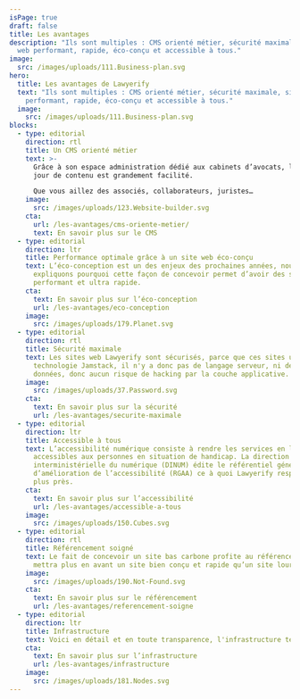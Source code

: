 ```yaml
---
isPage: true
draft: false
title: Les avantages
description: "Ils sont multiples : CMS orienté métier, sécurité maximale, site
  web performant, rapide, éco-conçu et accessible à tous."
image:
  src: /images/uploads/111.Business-plan.svg
hero:
  title: Les avantages de Lawyerify
  text: "Ils sont multiples : CMS orienté métier, sécurité maximale, site web
    performant, rapide, éco-conçu et accessible à tous."
  image:
    src: /images/uploads/111.Business-plan.svg
blocks:
  - type: editorial
    direction: rtl
    title: Un CMS orienté métier
    text: >-
      Grâce à son espace administration dédié aux cabinets d’avocats, la mise à
      jour de contenu est grandement facilité.

      Que vous aillez des associés, collaborateurs, juristes…
    image:
      src: /images/uploads/123.Website-builder.svg
    cta:
      url: /les-avantages/cms-oriente-metier/
      text: En savoir plus sur le CMS
  - type: editorial
    direction: ltr
    title: Performance optimale grâce à un site web éco-conçu
    text: L’éco-conception est un des enjeux des prochaines années, nous vous
      expliquons pourquoi cette façon de concevoir permet d’avoir des sites web
      performant et ultra rapide.
    cta:
      text: En savoir plus sur l’éco-conception
      url: /les-avantages/eco-conception
    image:
      src: /images/uploads/179.Planet.svg
  - type: editorial
    direction: rtl
    title: Sécurité maximale
    text: Les sites web Lawyerify sont sécurisés, parce que ces sites utilisent la
      technologie Jamstack, il n'y a donc pas de langage serveur, ni de base de
      données, donc aucun risque de hacking par la couche applicative.
    image:
      src: /images/uploads/37.Password.svg
    cta:
      text: En savoir plus sur la sécurité
      url: /les-avantages/securite-maximale
  - type: editorial
    direction: ltr
    title: Accessible à tous
    text: L’accessibilité numérique consiste à rendre les services en ligne
      accessibles aux personnes en situation de handicap. La direction
      interministérielle du numérique (DINUM) édite le référentiel général
      d’amélioration de l’accessibilité (RGAA) ce à quoi Lawyerify respecte au
      plus près.
    cta:
      text: En savoir plus sur l’accessibilité
      url: /les-avantages/accessible-a-tous
    image:
      src: /images/uploads/150.Cubes.svg
  - type: editorial
    direction: rtl
    title: Référencement soigné
    text: Le fait de concevoir un site bas carbone profite au référencement, Google
      mettra plus en avant un site bien conçu et rapide qu’un site lourd.
    image:
      src: /images/uploads/190.Not-Found.svg
    cta:
      text: En savoir plus sur le référencement
      url: /les-avantages/referencement-soigne
  - type: editorial
    direction: ltr
    title: Infrastructure
    text: Voici en détail et en toute transparence, l'infrastructure technique de Lawyerify.
    cta:
      text: En savoir plus sur l’infrastructure
      url: /les-avantages/infrastructure
    image:
      src: /images/uploads/181.Nodes.svg
---
```

